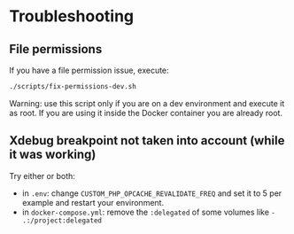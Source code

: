 # Troubleshooting

## File permissions

If you have a file permission issue, execute:

```bash
./scripts/fix-permissions-dev.sh
```

Warning: use this script only if you are on a dev environment and execute it as
root. If you are using it inside the Docker container you are already root.

## Xdebug breakpoint not taken into account (while it was working)

Try either or both:
* in `.env`: change `CUSTOM_PHP_OPCACHE_REVALIDATE_FREQ` and set it to 5 per
example and restart your environment.
* in `docker-compose.yml`: remove the `:delegated` of some volumes like
`- .:/project:delegated`
